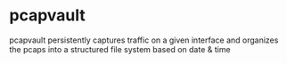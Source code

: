 # pcapvault
pcapvault persistently captures traffic on a given interface and organizes the pcaps into a structured file system based on date &amp; time
